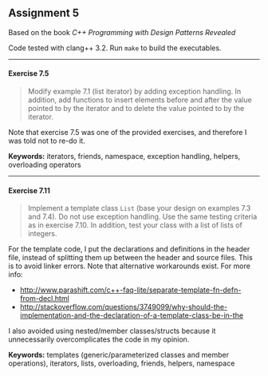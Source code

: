 Assignment 5
------------

Based on the book *C++ Programming with Design Patterns Revealed*

Code tested with clang++ 3.2. Run `make` to build the executables.

---

#### Exercise 7.5
> Modify example 7.1 (list iterator) by adding exception handling.
> In addition, add functions to insert elements before and after the value
> pointed to by the iterator and to delete the value pointed to by the iterator.

Note that exercise 7.5 was one of the provided exercises, and therefore I was
told not to re-do it.

**Keywords:** iterators, friends, namespace, exception handling, helpers,
              overloading operators

---

#### Exercise 7.11
> Implement a template class `List` (base your design on examples 7.3 and 7.4).
> Do not use exception handling.
> Use the same testing criteria as in exercise 7.10.
> In addition, test your class with a list of lists of integers.

For the template code, I put the declarations and definitions in the header
file, instead of splitting them up between the header and source files.
This is to avoid linker errors. Note that alternative workarounds exist.
For more info:
- http://www.parashift.com/c++-faq-lite/separate-template-fn-defn-from-decl.html
- http://stackoverflow.com/questions/3749099/why-should-the-implementation-and-the-declaration-of-a-template-class-be-in-the

I also avoided using nested/member classes/structs because it unnecessarily
overcomplicates the code in my opinion.

**Keywords:** templates (generic/parameterized classes and member operations),
              iterators, lists, overloading, friends, helpers, namespace
